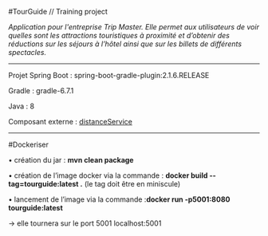 #TourGuide // Training project

<i>Application pour l'entreprise Trip Master. Elle permet aux utilisateurs de voir quelles sont les attractions touristiques à proximité et d’obtenir des réductions sur les séjours à l’hôtel ainsi que sur les billets de différents spectacles.</i>

<hr>

Projet Spring Boot : spring-boot-gradle-plugin:2.1.6.RELEASE

Gradle : gradle-6.7.1

Java : 8

Composant externe : <a href="https://github.com/Helloz18/distanceService">distanceService</a>

<hr>

#Dockeriser

• création du jar : <b>mvn clean package</b>

• création de l’image docker via la commande : <b>docker build --tag=tourguide:latest .</b>
(le tag doit être en miniscule)

• lancement de l’image via la commande :<b>docker run -p5001:8080 tourguide:latest</b>

→ elle tournera sur le port 5001 localhost:5001
